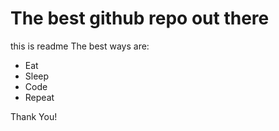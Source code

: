 # The best github repo out there
this is readme
The best ways are:
- Eat
- Sleep
- Code
- Repeat

Thank You!